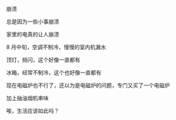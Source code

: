 崩溃 

总是因为一些小事崩溃

家里的电真的让人崩溃

8 月中旬，空调不制冷，慢慢的室内机漏水

顶灯，频闪，这个好像一直都有

冰箱，经常不制冷，这个也好像一直都有

现在电磁炉也不行了，还以为是电磁炉的问题，专门又买了一个电磁炉

加上抽油烟机串味

唉，生活应该如此吗？

